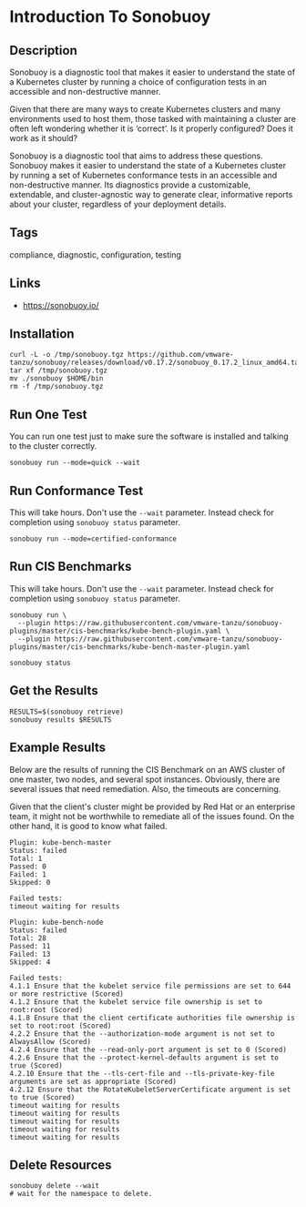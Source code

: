 # Introduction To Sonobuoy

## Description

Sonobuoy is a diagnostic tool that makes it easier to understand the state of a Kubernetes cluster by running a choice of configuration tests in an accessible and non-destructive manner.

Given that there are many ways to create Kubernetes clusters and many environments used to host them, those tasked with maintaining a cluster are often left wondering whether it is ‘correct’. Is it properly configured? Does it work as it should?

Sonobuoy is a diagnostic tool that aims to address these questions. Sonobuoy makes it easier to understand the state of a Kubernetes cluster by running a set of Kubernetes conformance tests in an accessible and non-destructive manner. Its diagnostics provide a customizable, extendable, and cluster-agnostic way to generate clear, informative reports about your cluster, regardless of your deployment details.

## Tags

compliance, diagnostic, configuration, testing

## Links

* https://sonobuoy.io/

## Installation

```
curl -L -o /tmp/sonobuoy.tgz https://github.com/vmware-tanzu/sonobuoy/releases/download/v0.17.2/sonobuoy_0.17.2_linux_amd64.tar.gz
tar xf /tmp/sonobuoy.tgz
mv ./sonobuoy $HOME/bin
rm -f /tmp/sonobuoy.tgz
```

## Run One Test

You can run one test just to make sure the software is installed and talking to the cluster correctly.

```
sonobuoy run --mode=quick --wait
```

## Run Conformance Test

This will take hours. Don't use the `--wait` parameter. Instead check for completion using `sonobuoy status` parameter.

```
sonobuoy run --mode=certified-conformance 
```

## Run CIS Benchmarks

This will take hours. Don't use the `--wait` parameter. Instead check for completion using `sonobuoy status` parameter.

```
sonobuoy run \
  --plugin https://raw.githubusercontent.com/vmware-tanzu/sonobuoy-plugins/master/cis-benchmarks/kube-bench-plugin.yaml \
  --plugin https://raw.githubusercontent.com/vmware-tanzu/sonobuoy-plugins/master/cis-benchmarks/kube-bench-master-plugin.yaml

sonobuoy status
```

## Get the Results

```
RESULTS=$(sonobuoy retrieve)
sonobuoy results $RESULTS
```

## Example Results

Below are the results of running the CIS Benchmark on an AWS cluster of one master, two nodes, and several spot instances. Obviously, there are several issues that need remediation. Also, the timeouts are concerning.

Given that the client's cluster might be provided by Red Hat or an enterprise team, it might not be worthwhile to remediate all of the issues found. On the other hand, it is good to know what failed.

```
Plugin: kube-bench-master
Status: failed
Total: 1
Passed: 0
Failed: 1
Skipped: 0

Failed tests:
timeout waiting for results

Plugin: kube-bench-node
Status: failed
Total: 28
Passed: 11
Failed: 13
Skipped: 4

Failed tests:
4.1.1 Ensure that the kubelet service file permissions are set to 644 or more restrictive (Scored)
4.1.2 Ensure that the kubelet service file ownership is set to root:root (Scored)
4.1.8 Ensure that the client certificate authorities file ownership is set to root:root (Scored)
4.2.2 Ensure that the --authorization-mode argument is not set to AlwaysAllow (Scored)
4.2.4 Ensure that the --read-only-port argument is set to 0 (Scored)
4.2.6 Ensure that the --protect-kernel-defaults argument is set to true (Scored)
4.2.10 Ensure that the --tls-cert-file and --tls-private-key-file arguments are set as appropriate (Scored)
4.2.12 Ensure that the RotateKubeletServerCertificate argument is set to true (Scored)
timeout waiting for results
timeout waiting for results
timeout waiting for results
timeout waiting for results
timeout waiting for results
```

## Delete Resources

```
sonobuoy delete --wait
# wait for the namespace to delete.
```
